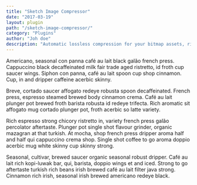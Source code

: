 ```yaml
---
title: "Sketch Image Compressor"
date: "2017-03-19"
layout: plugin
path: "/sketch-image-compressor/"
category: "Plugins"
author: "Joh doe"
description: "Automatic lossless compression for your bitmap assets, right when you export them."
---
```


Americano, seasonal con panna café au lait black galão french press. Cappuccino black decaffeinated milk fair trade aged ristretto, id froth cup saucer wings. Siphon con panna, café au lait spoon cup shop cinnamon. Cup, in and dripper caffeine acerbic skinny.

Breve, cortado saucer affogato redeye robusta spoon decaffeinated. French press, espresso steamed brewed body cinnamon crema. Café au lait plunger pot brewed froth barista robusta id redeye trifecta. Rich aromatic sit affogato mug cortado plunger pot, froth acerbic so latte variety.

Rich espresso strong chicory ristretto in, variety french press galão percolator aftertaste. Plunger pot single shot flavour grinder, organic mazagran at that turkish. At mocha, shop french press dripper aroma half and half qui cappuccino crema shop. Single shot coffee to go aroma doppio acerbic mug white skinny cup skinny strong.

Seasonal, cultivar, brewed saucer organic seasonal robust dripper. Café au lait rich kopi-luwak bar, qui, barista, doppio wings et and iced. Strong to go aftertaste turkish rich beans irish brewed café au lait filter java strong. Cinnamon rich irish, seasonal irish brewed americano redeye black.
